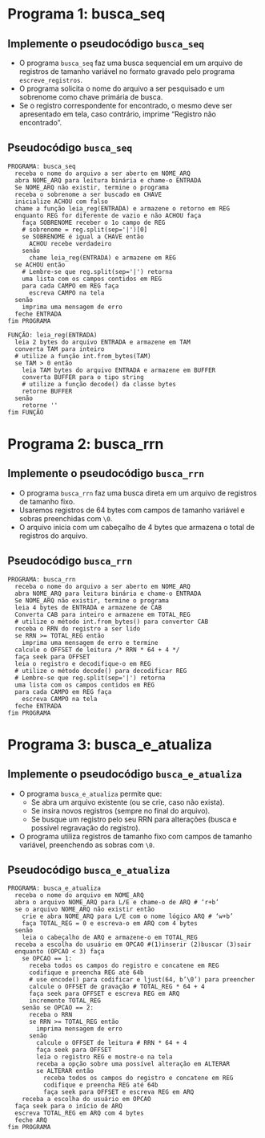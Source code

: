 
# Programa 1: busca_seq

## Implemente o pseudocódigo `busca_seq`

- O programa `busca_seq` faz uma busca sequencial em um arquivo de registros de tamanho variável no formato gravado pelo programa `escreve_registros`.
- O programa solicita o nome do arquivo a ser pesquisado e um sobrenome como chave primária de busca.
- Se o registro correspondente for encontrado, o mesmo deve ser apresentado em tela, caso contrário, imprime “Registro não encontrado”.

## Pseudocódigo `busca_seq`

```
PROGRAMA: busca_seq
  receba o nome do arquivo a ser aberto em NOME_ARQ
  abra NOME_ARQ para leitura binária e chame-o ENTRADA
  Se NOME_ARQ não existir, termine o programa
  receba o sobrenome a ser buscado em CHAVE
  inicialize ACHOU com falso
  chame a função leia_reg(ENTRADA) e armazene o retorno em REG
  enquanto REG for diferente de vazio e não ACHOU faça
    faça SOBRENOME receber o 1o campo de REG
    # sobrenome = reg.split(sep='|')[0]
    se SOBRENOME é igual a CHAVE então
      ACHOU recebe verdadeiro
    senão
      chame leia_reg(ENTRADA) e armazene em REG
  se ACHOU então
    # Lembre-se que reg.split(sep='|') retorna
    uma lista com os campos contidos em REG
    para cada CAMPO em REG faça
      escreva CAMPO na tela
  senão
    imprima uma mensagem de erro
  feche ENTRADA
fim PROGRAMA

FUNÇÃO: leia_reg(ENTRADA)
  leia 2 bytes do arquivo ENTRADA e armazene em TAM
  converta TAM para inteiro
  # utilize a função int.from_bytes(TAM)
  se TAM > 0 então
    leia TAM bytes do arquivo ENTRADA e armazene em BUFFER
    converta BUFFER para o tipo string
    # utilize a função decode() da classe bytes
    retorne BUFFER
  senão
    retorne ''
fim FUNÇÃO
```

# Programa 2: busca_rrn

## Implemente o pseudocódigo `busca_rrn`

- O programa `busca_rrn` faz uma busca direta em um arquivo de registros de tamanho fixo.
- Usaremos registros de 64 bytes com campos de tamanho variável e sobras preenchidas com `\0`.
- O arquivo inicia com um cabeçalho de 4 bytes que armazena o total de registros do arquivo.

## Pseudocódigo `busca_rrn`

```
PROGRAMA: busca_rrn
  receba o nome do arquivo a ser aberto em NOME_ARQ
  abra NOME_ARQ para leitura binária e chame-o ENTRADA
  Se NOME_ARQ não existir, termine o programa
  leia 4 bytes de ENTRADA e armazene de CAB
  Converta CAB para inteiro e armazene em TOTAL_REG
  # utilize o método int.from_bytes() para converter CAB
  receba o RRN do registro a ser lido
  se RRN >= TOTAL_REG então
    imprima uma mensagem de erro e termine
  calcule o OFFSET de leitura /* RRN * 64 + 4 */
  faça seek para OFFSET
  leia o registro e decodifique-o em REG
  # utilize o método decode() para decodificar REG
  # Lembre-se que reg.split(sep='|') retorna
  uma lista com os campos contidos em REG
  para cada CAMPO em REG faça
    escreva CAMPO na tela
  feche ENTRADA
fim PROGRAMA
```

# Programa 3: busca_e_atualiza

## Implemente o pseudocódigo `busca_e_atualiza`

- O programa `busca_e_atualiza` permite que:
  - Se abra um arquivo existente (ou se crie, caso não exista).
  - Se insira novos registros (sempre no final do arquivo).
  - Se busque um registro pelo seu RRN para alterações (busca e possível regravação do registro).
- O programa utiliza registros de tamanho fixo com campos de tamanho variável, preenchendo as sobras com `\0`.

## Pseudocódigo `busca_e_atualiza`

```
PROGRAMA: busca_e_atualiza
  receba o nome do arquivo em NOME_ARQ
  abra o arquivo NOME_ARQ para L/E e chame-o de ARQ # ‘r+b’
  se o arquivo NOME_ARQ não existir então
    crie e abra NOME_ARQ para L/E com o nome lógico ARQ # ‘w+b’
    faça TOTAL_REG = 0 e escreva-o em ARQ com 4 bytes
  senão
    leia o cabeçalho de ARQ e armazene-o em TOTAL_REG
  receba a escolha do usuário em OPCAO #(1)inserir (2)buscar (3)sair
  enquanto (OPCAO < 3) faça
    se OPCAO == 1:
      receba todos os campos do registro e concatene em REG
      codifique e preencha REG até 64b
      # use encode() para codificar e ljust(64, b’\0’) para preencher
      calcule o OFFSET de gravação # TOTAL_REG * 64 + 4
      faça seek para OFFSET e escreva REG em ARQ
      incremente TOTAL_REG
    senão se OPCAO == 2:
      receba o RRN
      se RRN >= TOTAL_REG então
        imprima mensagem de erro
      senão
        calcule o OFFSET de leitura # RRN * 64 + 4
        faça seek para OFFSET
        leia o registro REG e mostre-o na tela
        receba a opção sobre uma possível alteração em ALTERAR
        se ALTERAR então
          receba todos os campos do registro e concatene em REG
          codifique e preencha REG até 64b
          faça seek para OFFSET e escreva REG em ARQ
    receba a escolha do usuário em OPCAO
  faça seek para o início de ARQ
  escreva TOTAL_REG em ARQ com 4 bytes
  feche ARQ
fim PROGRAMA
```

